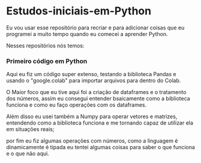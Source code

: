 # Estudos-iniciais-em-Python
Eu vou usar esse repositório para recriar e para adicionar coisas que eu programei a muito tempo quando eu comecei a aprender Python. 

Nesses repositórios nós temos: 
### Primeiro código em Python 
Aqui eu fiz um código super extenso, testando a biblioteca Pandas e usando o "google.colab" para importar arquivos para dentro do Colab. 

O Maior foco que eu tive aqui foi a criação de dataframes e o tratamento dos números, assim eu consegui entender bsaicamente como a biblioteca funciona e como eu faço operações com os dataframes. 

Além disso eu usei também a Numpy para operar vetores e matrizes, entendendo como a biblioteca funciona e me tornando capaz de utilizar ela em situações reais; 

por fim eu fiz algumas operações com números, como a linguagem é dinamicamente é tipada eu tentei algumas coisas para saber o que funciona e o que não aqui. 


